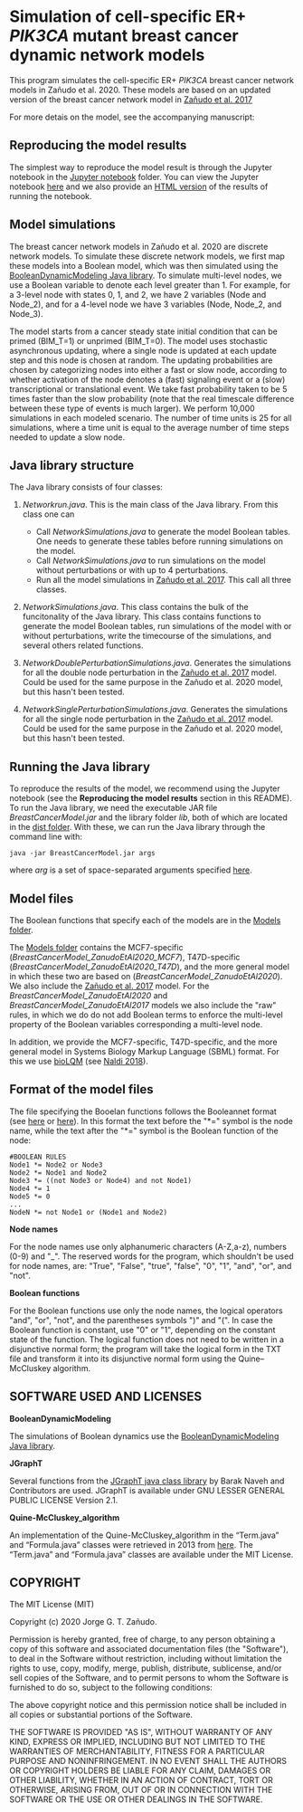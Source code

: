# Simulation of cell-specific ER+ *PIK3CA* mutant breast cancer dynamic network models

This program simulates the cell-specific ER+ *PIK3CA* breast cancer network models in Zañudo et al. 2020. These models are based on an updated version of the breast cancer network model in [Zañudo et al. 2017](https://doi.org/10.1186/s41236-017-0007-6)

For more detais on the model, see the accompanying manuscript:

##	Reproducing the model results

The simplest way to reproduce the model result is through the Jupyter notebook in the [Jupyter notebook](https://github.com/jgtz/BreastCancerModelv2/tree/master/Jupyter%20notebook) folder. You can view the Jupyter notebook [here](https://github.com/jgtz/BreastCancerModelv2/blob/master/Jupyter%20notebook/SimulationsZanudoEtAl2020.ipynb) and we also provide an [HTML version](https://github.com/jgtz/BreastCancerModelv2/blob/master/Jupyter%20notebook/SimulationsZanudoEtAl2020.html) of the results of running the notebook.

##  Model simulations

The breast cancer network models in Zañudo et al. 2020 are discrete network models. To simulate these discrete network models, we first map these models into a Boolean model, which was then simulated using the [BooleanDynamicModeling Java library](https://github.com/jgtz/BooleanDynamicModeling). To simulate multi-level nodes, we use a Boolean variable to denote each level greater than 1. For example, for a 3-level node with states 0, 1, and 2, we have 2 variables (Node and Node_2), and for a 4-level node we have 3 variables (Node, Node_2, and Node_3).

The model starts from a cancer steady state initial condition that can be primed (BIM_T=1) or unprimed (BIM_T=0). The model uses stochastic asynchronous updating, where a single node is updated at each update step and this node is chosen at random. The updating probabilities are chosen by categorizing nodes into either a fast or slow node, according to whether activation of the node denotes a (fast) signaling event or a (slow) transcriptional or translational event. We take fast probability taken to be 5 times faster than the slow probability (note that the real timescale difference between these type of events is much larger). We perform 10,000 simulations in each modeled scenario. The number of time units is 25 for all simulations, where a time unit is equal to the average number of time steps needed to update a slow node.

##	Java library structure

The Java library consists of four classes:

1) *Networkrun.java*. This is the main class of the Java library. From this class one can
   - Call *NetworkSimulations.java* to generate the model Boolean tables. One needs to generate these tables before running simulations on the model.
   - Call *NetworkSimulations.java* to run simulations on the model without perturbations or with up to 4 perturbations.
   - Run all the model simulations in [Zañudo et al. 2017](https://doi.org/10.1186/s41236-017-0007-6). This call all three classes.

2) *NetworkSimulations.java*. This class contains the bulk of the funcitonality of the Java library. This class contains functions to generate the model Boolean tables, run simulations of the model with or without perturbations, write the timecourse of the simulations, and several others related functions.

3) *NetworkDoublePerturbationSimulations.java*. Generates the simulations for all the double node perturbation in the [Zañudo et al. 2017](https://doi.org/10.1186/s41236-017-0007-6) model. Could be used for the same purpose in the Zañudo et al. 2020 model, but this hasn't been tested.

4) *NetworkSinglePerturbationSimulations.java*. Generates the simulations for all the single node perturbation in the [Zañudo et al. 2017](https://doi.org/10.1186/s41236-017-0007-6) model. Could be used for the same purpose in the Zañudo et al. 2020 model, but this hasn't been tested.


##	Running the Java library

To reproduce the results of the model, we recommend using the Jupyter notebook (see the **Reproducing the model results** section in this README). To run the Java library, we need the executable JAR file *BreastCancerModel.jar* and the library folder *lib*, both of which are located in the [dist folder](https://github.com/jgtz/BreastCancerModelv2/tree/master/dist). With these, we can run the Java library through the command line with:

```
java -jar BreastCancerModel.jar args
```

where *arg* is a set of space-separated arguments specified [here](https://github.com/jgtz/BreastCancerModelv2/blob/master/src/bcnetwork/Networkrun.java#L28).

##	Model files

The Boolean functions that specify each of the models are in the [Models folder](https://github.com/jgtz/BreastCancerModelv2/tree/master/Models).

The [Models folder](https://github.com/jgtz/BreastCancerModelv2/tree/master/Models) contains the MCF7-specific (*BreastCancerModel_ZanudoEtAl2020_MCF7*), T47D-specific (*BreastCancerModel_ZanudoEtAl2020_T47D*), and the more general model in which these two are based on (*BreastCancerModel_ZanudoEtAl2020*). We also include the [Zañudo et al. 2017](https://doi.org/10.1186/s41236-017-0007-6) model. For the *BreastCancerModel_ZanudoEtAl2020* and *BreastCancerModel_ZanudoEtAl2017* models we also include the "raw" rules, in which we do do not add Boolean terms to enforce the multi-level property of the Boolean variables corresponding a multi-level node.

In addition, we provide the MCF7-specific, T47D-specific, and the more general model in Systems Biology Markup Language (SBML) format. For this we use [bioLQM](https://github.com/colomoto/bioLQM) (see [Naldi 2018](https://doi.org/10.3389/fphys.2018.01605)). 

##	Format of the model files

The file specifying the Booelan functions follows the Booleannet format (see [here](https://github.com/ialbert/booleannet) or [here](http://colomoto.org/biolqm/doc/formats.html)). In this format the text before the "*=" symbol is the node name, while the text after the "\*=" symbol is the Boolean function of the node:

```
#BOOLEAN RULES
Node1 *= Node2 or Node3
Node2 *= Node1 and Node2
Node3 *= ((not Node3 or Node4) and not Node1)
Node4 *= 1
Node5 *= 0
...
NodeN *= not Node1 or (Node1 and Node2)
```

**Node names**

For the node names use only alphanumeric characters (A-Z,a-z), numbers (0-9) and "_". The reserved words for the program, which shouldn't be used for node names, are: "True", "False", "true", "false", "0", "1", "and", "or", and "not".

**Boolean functions**

For the Boolean functions use only the node names, the logical operators "and", "or", "not", and the parentheses symbols ")" and "(". In case the Boolean function is constant, use "0" or "1", depending on the constant state of the function. The logical function does not need to be written in a disjunctive normal form; the program will take the logical form in the TXT file and transform it into its disjunctive normal form using the Quine–McCluskey algorithm.

##	SOFTWARE USED AND LICENSES

**BooleanDynamicModeling**

The simulations of Boolean dynamics use the [BooleanDynamicModeling Java library](https://github.com/jgtz/BooleanDynamicModeling).

**JGraphT**

Several functions from the [JGraphT java class library](https://github.com/jgrapht/jgrapht) by Barak Naveh and Contributors are used. JGraphT is available under GNU LESSER GENERAL PUBLIC LICENSE Version 2.1.

**Quine-McCluskey_algorithm**

An implementation of the Quine-McCluskey_algorithm in the “Term.java” and “Formula.java” classes were retrieved in 2013 from [here](http://en.literateprograms.org/Quine-McCluskey_algorithm_(Java)?action=history&offset=20110925122251). The “Term.java” and “Formula.java” classes are available under the MIT License.

##	COPYRIGHT

The MIT License (MIT)

Copyright (c) 2020 Jorge G. T. Zañudo.

Permission is hereby granted, free of charge, to any person obtaining a copy of this software and associated documentation files (the "Software"), to deal in the Software without restriction, including without limitation the rights to use, copy, modify, merge, publish, distribute, sublicense, and/or sell copies of the Software, and to permit persons to whom the Software is furnished to do so, subject to the following conditions:

The above copyright notice and this permission notice shall be included in all copies or substantial portions of the Software.

THE SOFTWARE IS PROVIDED "AS IS", WITHOUT WARRANTY OF ANY KIND, EXPRESS OR IMPLIED, INCLUDING BUT NOT LIMITED TO THE WARRANTIES OF MERCHANTABILITY, FITNESS FOR A PARTICULAR PURPOSE AND NONINFRINGEMENT. IN NO EVENT SHALL THE AUTHORS OR COPYRIGHT HOLDERS BE LIABLE FOR ANY CLAIM, DAMAGES OR OTHER LIABILITY, WHETHER IN AN ACTION OF CONTRACT, TORT OR OTHERWISE, ARISING FROM, OUT OF OR IN CONNECTION WITH THE SOFTWARE OR THE USE OR OTHER DEALINGS IN THE SOFTWARE.
